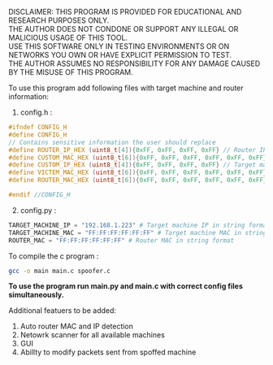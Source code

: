 DISCLAIMER: THIS PROGRAM IS PROVIDED FOR EDUCATIONAL AND RESEARCH PURPOSES ONLY.  
THE AUTHOR DOES NOT CONDONE OR SUPPORT ANY ILLEGAL OR MALICIOUS USAGE OF THIS TOOL.  
USE THIS SOFTWARE ONLY IN TESTING ENVIRONMENTS OR ON NETWORKS YOU OWN OR HAVE EXPLICIT PERMISSION TO TEST.  
THE AUTHOR ASSUMES NO RESPONSIBILITY FOR ANY DAMAGE CAUSED BY THE MISUSE OF THIS PROGRAM.


To use this program add following files with target machine and router information:
1. config.h :
```c
#ifndef CONFIG_H
#define CONFIG_H
// Contains sensitive information the user should replace
#define ROUTER_IP_HEX (uint8_t[4]){0xFF, 0xFF, 0xFF, 0xFF} // Router IP
#define CUSTOM_MAC_HEX (uint8_t[6]){0xFF, 0xFF, 0xFF, 0xFF, 0xFF, 0xFF} // spoofed MAC address
#define CUSTOM_IP_HEX (uint8_t[4]){0xFF, 0xFF, 0xFF, 0xFF} // Target machine IP
#define VICTEM_MAC_HEX (uint8_t[6]){0xFF, 0xFF, 0xFF, 0xFF, 0xFF, 0xFF} // Targer machine MAC
#define ROUTER_MAC_HEX (uint8_t[6]){0xFF, 0xFF, 0xFF, 0xFF, 0xFF, 0xFF} Router MAC

#endif //CONFIG_H
```
  
2. config.py :
```py
TARGET_MACHINE_IP = "192.168.1.223" # Target machine IP in string format
TARGET_MACHINE_MAC = "FF:FF:FF:FF:FF:FF" # Target machine MAC in string format
ROUTER_MAC = "FF:FF:FF:FF:FF:FF" # Router MAC in string format
```

To compile the c program :
```sh
gcc -o main main.c spoofer.c
```

**To use the program run main.py and main.c with correct config files simultaneously.**

Additional featuers to be added:
1. Auto router MAC and IP detection
2. Netowrk scanner for all available machines
3. GUI
4. Abillty to modify packets sent from spoffed machine
